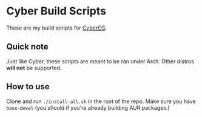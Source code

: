 # Cyber Build Scripts
These are my build scripts for [CyberOS](https://github.com/cyberos).

## Quick note
Just like Cyber, these scripts are meant to be ran under Arch. Other distros **will not** be supported.

## How to use
Clone and run `./install-all.sh` in the root of the repo. Make sure you have `base-devel` (you should if you're already building AUR packages.)
